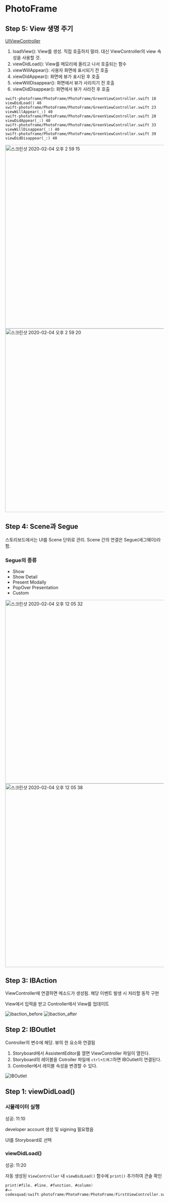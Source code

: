 # PhotoFrame

## Step 5: View 생명 주기

[UIViewController](https://developer.apple.com/documentation/uikit/uiviewcontroller)

1. loadView(): View를 생성. 직접 호출하지 말라. 대신 ViewController의 view 속성을 사용할 것.
2. viewDidLoad(): View를 메모리에 올리고 나서 호출되는 함수
3. viewWillAppear(): 사용자 화면에 표시되기 전 호출
4. viewDidAppear(): 화면에 뷰가 표시된 후 호출
5. viewWillDisappear(): 화면에서 뷰가 사라지기 전 호출
6. viewDidDisappear(): 화면에서 뷰가 사라진 후 호출

```
swift-photoframe/PhotoFrame/PhotoFrame/GreenViewController.swift 18 viewDidLoad() 40
swift-photoframe/PhotoFrame/PhotoFrame/GreenViewController.swift 23 viewWillAppear(_:) 40
swift-photoframe/PhotoFrame/PhotoFrame/GreenViewController.swift 28 viewDidAppear(_:) 40
swift-photoframe/PhotoFrame/PhotoFrame/GreenViewController.swift 33 viewWillDisappear(_:) 40
swift-photoframe/PhotoFrame/PhotoFrame/GreenViewController.swift 39 viewDidDisappear(_:) 40
```

<img width="584" alt="스크린샷 2020-02-04 오후 2 59 15" src="https://user-images.githubusercontent.com/50904665/73720444-4bf77900-4765-11ea-82f3-80493b983cd6.png">

<img width="584" alt="스크린샷 2020-02-04 오후 2 59 20" src="https://user-images.githubusercontent.com/50904665/73720447-4bf77900-4765-11ea-891f-3b0746301903.png">

## Step 4: Scene과 Segue

스토리보드에서는 UI를 Scene 단위로 관리. Scene 간의 연결은 Segue(세그웨이)라 함.

### Segue의 종류

- Show
- Show Detail
- Present Modally
- PopOver Presentation
- Custom

<img width="584" alt="스크린샷 2020-02-04 오후 12 05 32" src="https://user-images.githubusercontent.com/50904665/73720448-4bf77900-4765-11ea-84a2-ee413607ea64.png">
<img width="584" alt="스크린샷 2020-02-04 오후 12 05 38" src="https://user-images.githubusercontent.com/50904665/73720449-4c900f80-4765-11ea-989b-93adf9064974.png">

## Step 3: IBAction

ViewController에 연결하면 메소드가 생성됨. 해당 이벤트 발생 시 처리할 동작 구현

View에서 입력을 받고 Controller에서 View를 업데이트

<img src="https://user-images.githubusercontent.com/50904665/73626309-d075c900-468b-11ea-8cf0-e01bcaaf47f8.png" alt="ibaction_before"  />
<img src="https://user-images.githubusercontent.com/50904665/73626312-d1a6f600-468b-11ea-8740-a9633cb97641.png" alt="ibaction_after"  />

## Step 2: IBOutlet

Controller의 변수에 해당. 뷰의 한 요소와 연결됨

1. Storyboard에서 AssistentEditor를 열면 ViewController 파일이 열린다.
2. Storyboard의 레이블을 Cotroller 파일에 `ctrl+드래그`하면 IBOutlet이 연결된다.
3. Controller에서 레이블 속성을 변경할 수 있다.

![IBOutlet](https://user-images.githubusercontent.com/50904665/73625638-09f90500-4689-11ea-8bb3-31a99d1d85bc.png)

## Step 1: viewDidLoad() 

### 시뮬레이터 실행
성공: 11:10

developer account 생성 및 sigining 필요했음

UI를 Storyboard로 선택

### viewDidLoad() 

성공: 11:20

자동 생성된 `ViewController` 내 `viewDidLoad()` 함수에 `print()` 추가하여 콘솔 확인

```swift
print(#file, #line, #function, #column)
#=>
codesquad/swift-photoframe/PhotoFrame/PhotoFrame/FirstViewController.swift 16 viewDidLoad() 40
```

